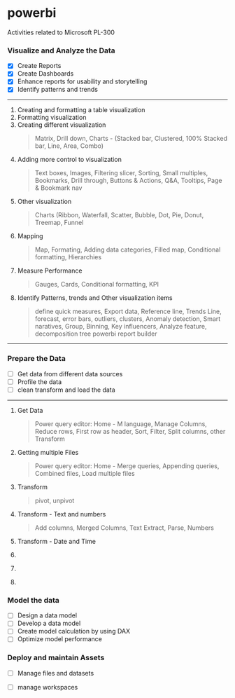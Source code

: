 # powerbi
Activities related to Microsoft PL-300


### Visualize and Analyze the Data
- [x] Create Reports
- [x] Create Dashboards
- [x] Enhance reports for usability and storytelling
- [x] Identify patterns and trends
-----------------------------------------------------------------------------------------
1. Creating and formatting a table visualization
2. Formatting visualization
3. Creating different visualization 
      >Matrix, Drill down, Charts - (Stacked bar, Clustered, 100% Stacked bar, Line, Area, Combo)
4. Adding more control to visualization
      >Text boxes, Images, Filtering slicer, Sorting, Small multiples, Bookmarks, Drill through, Buttons & Actions, Q&A, Tooltips, Page & Bookmark nav
5. Other visualization
      >Charts (Ribbon, Waterfall, Scatter, Bubble, Dot, Pie, Donut, Treemap, Funnel 
6. Mapping
      >Map, Formating, Adding data categories, Filled map, Conditional formatting, Hierarchies
7. Measure Performance
      >Gauges, Cards, Conditional formatting, KPI 
8. Identify Patterns, trends and Other visualization items
      >define quick measures, Export data, Reference line, Trends Line, forecast, error bars, outliers, clusters, Anomaly detection, Smart naratives,         Group, Binning, Key influencers, Analyze feature, decomposition tree
      >powerbi report builder 
 -----------------------------------------------------------------------------------------    

### Prepare the Data
- [ ] Get data from different data sources
- [ ] Profile the data
- [ ] clean transform and load the data
-----------------------------------------------------------------------------------------
1. Get Data 
     >Power query editor: Home - M language, Manage Columns, Reduce rows, First row as header, Sort, Filter, Split columns, other Transform
2. Getting multiple Files 
     >Power query editor: Home - Merge queries, Appending queries, Combined files, Load multiple files
3. Transform
      > pivot, unpivot
4. Transform - Text and numbers
      >Add columns, Merged Columns, Text Extract, Parse, Numbers
5. Transform - Date and Time
      > 
6. 
      >
7. 
      >
8. 
      >
      > 

### Model the data
- [ ] Design a data model
- [ ] Develop a data model
- [ ] Create model calculation by  using DAX
- [ ] Optimize model performance

### Deploy and maintain Assets
- [ ] Manage files and datasets
- [ ] manage workspaces


